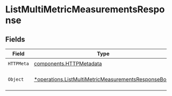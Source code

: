 # ListMultiMetricMeasurementsResponse


## Fields

| Field                                                                                                                     | Type                                                                                                                      | Required                                                                                                                  | Description                                                                                                               |
| ------------------------------------------------------------------------------------------------------------------------- | ------------------------------------------------------------------------------------------------------------------------- | ------------------------------------------------------------------------------------------------------------------------- | ------------------------------------------------------------------------------------------------------------------------- |
| `HTTPMeta`                                                                                                                | [components.HTTPMetadata](../../models/components/httpmetadata.md)                                                        | :heavy_check_mark:                                                                                                        | N/A                                                                                                                       |
| `Object`                                                                                                                  | [*operations.ListMultiMetricMeasurementsResponseBody](../../models/operations/listmultimetricmeasurementsresponsebody.md) | :heavy_minus_sign:                                                                                                        | The request has succeeded.                                                                                                |